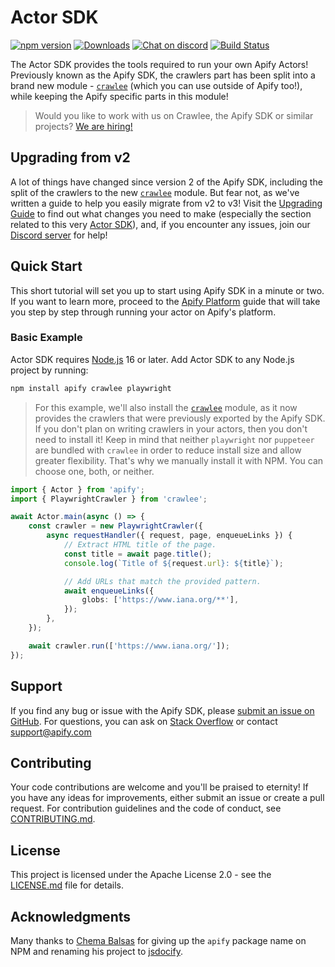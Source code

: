 # Actor SDK

[![npm version](https://badge.fury.io/js/apify.svg)](https://www.npmjs.com/package/apify)
[![Downloads](https://img.shields.io/npm/dm/apify.svg)](https://www.npmjs.com/package/apify)
[![Chat on discord](https://img.shields.io/discord/801163717915574323?label=discord)](https://discord.gg/jyEM2PRvMU)
[![Build Status](https://github.com/apify/apify-sdk-js/actions/workflows/test-and-release.yml/badge.svg?branch=master)](https://github.com/apify/apify-sdk-js/actions/workflows/test-and-release.yml)

The Actor SDK provides the tools required to run your own Apify Actors! Previously known as the Apify SDK, the crawlers part has been split into
a brand new module - [`crawlee`](https://npmjs.org/crawlee) (which you can use outside of Apify too!), while keeping the Apify specific parts in this module!

> Would you like to work with us on Crawlee, the Apify SDK or similar projects? [We are hiring!](https://apify.com/jobs#senior-node.js-engineer)

## Upgrading from v2

A lot of things have changed since version 2 of the Apify SDK, including the split of the crawlers to the new [`crawlee`](https://npmjs.org/crawlee) module.
But fear not, as we've written a guide to help you easily migrate from v2 to v3! Visit the [Upgrading Guide](https://crawlee.dev/docs/upgrading/upgrading-to-v3)
to find out what changes you need to make (especially the section related to this very [Actor SDK](https://crawlee.dev/docs/upgrading/upgrading-to-v3#actor-sdk)),
and, if you encounter any issues, join our [Discord server](https://discord.gg/jyEM2PRvMU) for help!

## Quick Start

This short tutorial will set you up to start using Apify SDK in a minute or two.
If you want to learn more, proceed to the [Apify Platform](https://crawlee.dev/docs/guides/apify-platform)
guide that will take you step by step through running your actor on Apify's platform.

### Basic Example

Actor SDK requires [Node.js](https://nodejs.org/en/) 16 or later.
Add Actor SDK to any Node.js project by running:

```bash
npm install apify crawlee playwright
```

> For this example, we'll also install the [`crawlee`](https://npmjs.org/crawlee) module, as it now provides the crawlers that were previously exported
> by the Apify SDK. If you don't plan on writing crawlers in your actors, then you don't need to install it!
> Keep in mind that neither `playwright` nor `puppeteer` are bundled with `crawlee` in order to reduce install size and allow greater
> flexibility. That's why we manually install it with NPM. You can choose one, both, or neither.

```typescript
import { Actor } from 'apify';
import { PlaywrightCrawler } from 'crawlee';

await Actor.main(async () => {
    const crawler = new PlaywrightCrawler({
        async requestHandler({ request, page, enqueueLinks }) {
            // Extract HTML title of the page.
            const title = await page.title();
            console.log(`Title of ${request.url}: ${title}`);

            // Add URLs that match the provided pattern.
            await enqueueLinks({
                globs: ['https://www.iana.org/**'],
            });
        },
    });

    await crawler.run(['https://www.iana.org/']);
});
```

## Support

If you find any bug or issue with the Apify SDK, please [submit an issue on GitHub](https://github.com/apify/apify-sdk-js/issues).
For questions, you can ask on [Stack Overflow](https://stackoverflow.com/questions/tagged/apify) or contact support@apify.com

## Contributing

Your code contributions are welcome and you'll be praised to eternity!
If you have any ideas for improvements, either submit an issue or create a pull request.
For contribution guidelines and the code of conduct,
see [CONTRIBUTING.md](https://github.com/apify/apify-sdk-js/blob/master/CONTRIBUTING.md).

## License

This project is licensed under the Apache License 2.0 -
see the [LICENSE.md](https://github.com/apify/apify-sdk-js/blob/master/LICENSE.md) file for details.

## Acknowledgments

Many thanks to [Chema Balsas](https://www.npmjs.com/~jbalsas) for giving up the `apify` package name
on NPM and renaming his project to [jsdocify](https://www.npmjs.com/package/jsdocify).
